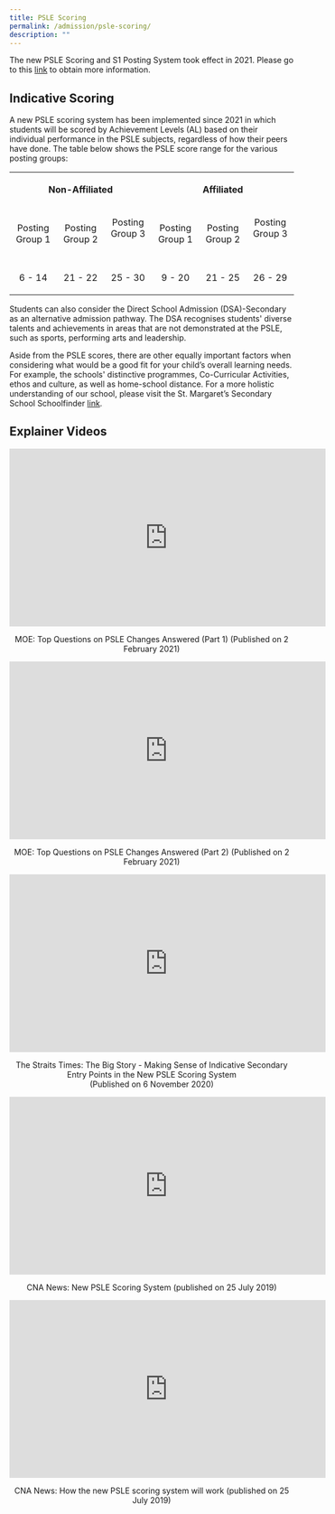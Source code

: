 ```yaml
---
title: PSLE Scoring
permalink: /admission/psle-scoring/
description: ""
---
```

The new PSLE Scoring and S1 Posting System took effect in 2021. Please go to this [link](https://www.moe.gov.sg/microsites/psle-fsbb/index.html) to obtain more information.   

Indicative Scoring
------------------

A new PSLE scoring system has been implemented since 2021 in which students will be scored by Achievement Levels (AL) based on their individual performance in the PSLE subjects, regardless of how their peers have done. The table below shows the PSLE score range for the various posting groups:  

<table>
	<tr>
		<th colspan="3"> <p align="center">Non-Affiliated </p></th>
		<th colspan="3"> <p align="center">Affiliated </p></th>
	</tr>
	<tr>
		<td> <p align="center">Posting Group 1</p> </td>
		<td> <p align="center">Posting Group 2</p> </td>
		<td> <p align="center">Posting Group 3</p> </td>
		<td> <p align="center">Posting Group 1</p> </td>
		<td> <p align="center">Posting Group 2</p> </td>
		<td> <p align="center">Posting Group 3</p> </td>
	</tr>
	<tr>
		<td> <p align="center">6 - 14</p> </td>
		<td> <p align="center">21 - 22</p> </td>
		<td> <p align="center">25 - 30</p> </td>
		<td> <p align="center">9 - 20</p> </td>
		<td> <p align="center">21 - 25</p> </td> 
		<td> <p align="center">26 - 29</p> </td>
	</tr>
	<tr></tr>
</table>

Students can also consider the Direct School Admission (DSA)-Secondary as an alternative admission pathway. The DSA recognises students' diverse talents and achievements in areas that are not demonstrated at the PSLE, such as sports, performing arts and leadership.   

Aside from the PSLE scores, there are other equally important factors when considering what would be a good fit for your child’s overall learning needs. For example, the schools' distinctive programmes, Co-Curricular Activities, ethos and culture, as well as home-school distance. For a more holistic understanding of our school, please visit the St. Margaret’s Secondary School Schoolfinder [link](https://www.moe.gov.sg/schoolfinder/schooldetail?schoolname=st-margarets-secondary-school).

  

Explainer Videos
----------------

<iframe width="560" height="315" src="https://www.youtube.com/embed/Z2neOdzIJd0" title="Top Questions on PSLE Changes Answered! (Part 1)" frameborder="0" allow="accelerometer; autoplay; clipboard-write; encrypted-media; gyroscope; picture-in-picture" allowfullscreen></iframe>

<p align="center">MOE: Top Questions on PSLE Changes Answered (Part 1) (Published on 2 February 2021)</p>

<iframe width="560" height="315" src="https://www.youtube.com/embed/bcgIBgi20qY" title="Top Questions on PSLE Changes Answered! (Part 2)" frameborder="0" allow="accelerometer; autoplay; clipboard-write; encrypted-media; gyroscope; picture-in-picture" allowfullscreen></iframe>  

<p align="center">MOE: Top Questions on PSLE Changes Answered (Part 2) (Published on 2 February 2021)</p>

<iframe width="560" height="315" src="https://www.youtube.com/embed/BpzTJ745d8g" title="Making sense of indicative secondary school entry points in new PSLE scoring system | THE BIG STORY" frameborder="0" allow="accelerometer; autoplay; clipboard-write; encrypted-media; gyroscope; picture-in-picture" allowfullscreen></iframe>

<p align="center">The Straits Times: The Big Story - Making Sense of Indicative Secondary Entry Points in the New PSLE Scoring System  <br> (Published on 6 November 2020) </p>

<iframe width="560" height="315" src="https://www.youtube.com/embed/ySBb_9AjKiU" title="Primary 5 students to get exam results based on new PSLE scoring system" frameborder="0" allow="accelerometer; autoplay; clipboard-write; encrypted-media; gyroscope; picture-in-picture" allowfullscreen></iframe>

<p align="center">CNA News: New PSLE Scoring System (published on 25 July 2019)</p>

<iframe width="560" height="315" src="https://www.youtube.com/embed/IFDT1TgLCrI" title="How the new PSLE scoring system will work" frameborder="0" allow="accelerometer; autoplay; clipboard-write; encrypted-media; gyroscope; picture-in-picture" allowfullscreen></iframe>

<p align="center">CNA News: How the new PSLE scoring system will work (published on 25 July 2019)</p>
